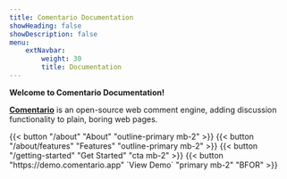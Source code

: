 ```yaml
---
title: Comentario Documentation
showHeading: false
showDescription: false
menu:
    extNavbar:
        weight: 30
        title: Documentation
---
```


**Welcome to Comentario Documentation!**

**[Comentario](https://comentario.app)** is an open-source web comment engine, adding discussion functionality to plain, boring web pages.

<p class="text-center">
{{< button "/about" "About" "outline-primary mb-2" >}}
{{< button "/about/features" "Features" "outline-primary mb-2" >}}
{{< button "/getting-started" "Get Started" "cta mb-2" >}}
{{< button "https://demo.comentario.app" `View Demo<i class="fas fa-external-link ms-2"></i>` "primary mb-2" "BFOR" >}}
</p>
